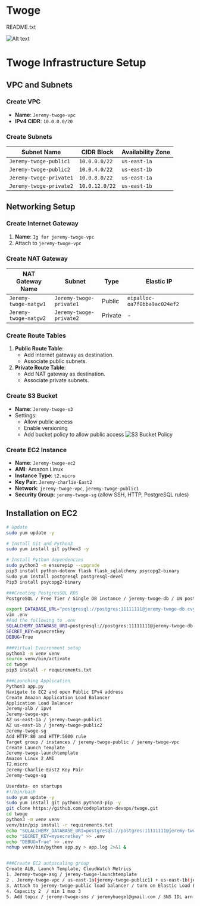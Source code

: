 # Twoge


README.txt

![Alt text]()


# Twoge Infrastructure Setup

## VPC and Subnets

### Create VPC
- **Name**: `Jeremy-twoge-vpc`
- **IPv4 CIDR**: `10.0.0.0/20`

### Create Subnets
| Subnet Name            | CIDR Block    | Availability Zone |
|------------------------|---------------|-------------------|
| `Jeremy-twoge-public1` | `10.0.0.0/22` | `us-east-1a`      |
| `Jeremy-twoge-public2` | `10.0.4.0/22` | `us-east-1b`      |
| `Jeremy-twoge-private1`| `10.0.8.0/22` | `us-east-1a`      |
| `Jeremy-twoge-private2`| `10.0.12.0/22`| `us-east-1b`      |

## Networking Setup

### Create Internet Gateway
1. **Name**: `Ig for jeremy-twoge-vpc`
2. Attach to `jeremy-twoge-vpc`

### Create NAT Gateway
| NAT Gateway Name       | Subnet           | Type      | Elastic IP |
|------------------------|------------------|-----------|------------|
| `Jeremy-twoge-natgw1`  | `Jeremy-twoge-private1` | Public    | `eipalloc-oa7f0bba9ac024ef2` |
| `Jeremy-twoge-natgw2`  | `Jeremy-twoge-private2` | Private   | -          |

### Create Route Tables
1. **Public Route Table**:
   - Add internet gateway as destination.
   - Associate public subnets.
2. **Private Route Table**:
   - Add NAT gateway as destination.
   - Associate private subnets.

### Create S3 Bucket
- **Name**: `Jeremy-twoge-s3`
- Settings:
  - Allow public access
  - Enable versioning
  - Add bucket policy to allow public access
![S3 Bucket Policy](https://github.com/user-attachments/assets/419da1a7-5ffd-4a87-a389-76a160b438cd)




### Create EC2 Instance
- **Name**: `Jeremy-twoge-ec2`
- **AMI**: Amazon Linux
- **Instance Type**: `t2.micro`
- **Key Pair**: `Jeremy-charlie-East2`
- **Network**: `jeremy-twoge-vpc`, `jeremy-twoge-public1`
- **Security Group**: `jeremy-twoge-sg` (allow SSH, HTTP, PostgreSQL rules)

## Installation on EC2
```bash
# Update
sudo yum update -y

# Install Git and Python3
sudo yum install git python3 -y

# Install Python dependencies
sudo python3 -m ensurepip --upgrade
pip3 install python-dotenv flask flask_sqlalchemy psycopg2-binary
Sudo yum install postgresql postgresql-devel
Pip3 install psycopg2-binary

###Creating PostgresSQL RDS
PostgreSQL / Free Tier / Single DB instance / jeremy-twoge-db / UN postgres  PA 11111111 / connect to jeremy-twoge-ec2 / jeremy-twoge-sg /  

export DATABASE_URL="postgresql://postgres:11111111@jeremy-twoge-db.cvyw6igek2bp.us-east-1.rds.amazonaws.com:5432/twogedb"
vim .env
#Add the following to .env
SQLALCHEMY_DATABASE_URI=postgresql://postgres:11111111@jeremy-twoge-db.cvyw6igek2bp.us-east-1.rds.amazonaws.com:5432/twogedb
SECRET_KEY=mysecretkey
DEBUG=True

###Virtual Evnironment setup
python3 -m venv venv
source venv/bin/activate
cd twoge
pip3 install -r requirements.txt

###Launching Application 
Python3 app.py
Navigate to EC2 and open Public IPv4 address 
Create Amazon Application Load Balancer
Application Load Balancer
Jeremy-alb / ipv4 
Jeremy-twoge-vpc
AZ us-east-1a / jeremy-twoge-public1
AZ us-east-1b / jeremy-twoge-public2
Jeremy-twoge-sg
Add HTTP:80 and HTTP:5000 rule 
Target group / instances / jeremy-twoge-public / jeremy-twoge-vpc
Create Launch Template
Jeremy-twoge-launchtemplate
Amazon Linux 2 AMI
T2.micro
Jeremy-Charlie-East2 Key Pair
Jeremy-twoge-sg

Userdata- on startups
#!/bin/bash
sudo yum update -y
sudo yum install git python3 python3-pip -y
git clone https://github.com/codeplatoon-devops/twoge.git
cd twoge
python3 -m venv venv
venv/bin/pip install -r requirements.txt
echo "SQLALCHEMY_DATABASE_URI=postgresql://postgres:11111111@jeremy-twoge-db.cvyw6igek2bp.us-east-1.rds.amazonaws.com:5432/twogedb" >> .env
echo "SECRET_KEY=mysecretkey" >> .env
echo "DEBUG=True" >> .env
nohup venv/bin/python app.py > app.log 2>&1 &


###Create EC2 autoscaling group
Create ALB, Launch Template, CloudWatch Metrics
1. Jeremy-twoge-asg / jeremy-twoge-launchtemplate
2 . Jeremy-twoge-vpc / us-east-1a(jeremy-twoge-public1) + us-east-1b(jeremy-twoge-public2)
3. Attach to jeremy-twoge-public load balancer / turn on Elastic Load Balancing Health Checks / 30 seconds
4. Capacity 2  / min 1 max 3
5. Add topic / jeremy-twoge-sns / jeremyhuegel@gmail.com / SNS IDL arn:aws:sns:us-east-1:536697237321:jeremy-twoge-sns:3940d3de-c6a6-41e3-8180-8a21c6f6ed81
